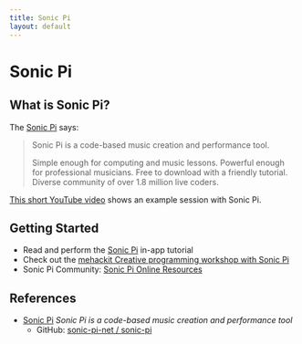 ```yaml
---
title: Sonic Pi
layout: default
---
```


# Sonic Pi

## What is Sonic Pi?

The [Sonic Pi](https://sonic-pi.net/) says:

> Sonic Pi is a code-based music creation and performance tool.
>
> Simple enough for computing and music lessons.
> Powerful enough for professional musicians.
> Free to download with a friendly tutorial.
> Diverse community of over 1.8 million live coders.

[This short YouTube video](https://www.youtube.com/watch?v=fzw3Kzyyw48) shows an example session with Sonic Pi.

## Getting Started

- Read and perform the [Sonic Pi](https://sonic-pi.net/) in-app tutorial
- Check out the [mehackit Creative programming workshop with Sonic Pi](http://sonic-pi.mehackit.org/)
- Sonic Pi Community: [Sonic Pi Online Resources](https://in-thread.sonic-pi.net/t/sonic-pi-online-resources/17)

## References

- [Sonic Pi](https://sonic-pi.net/) *Sonic Pi is a code-based music creation and performance tool*
  - GitHub: [sonic-pi-net / sonic-pi](https://github.com/sonic-pi-net/sonic-pi)
